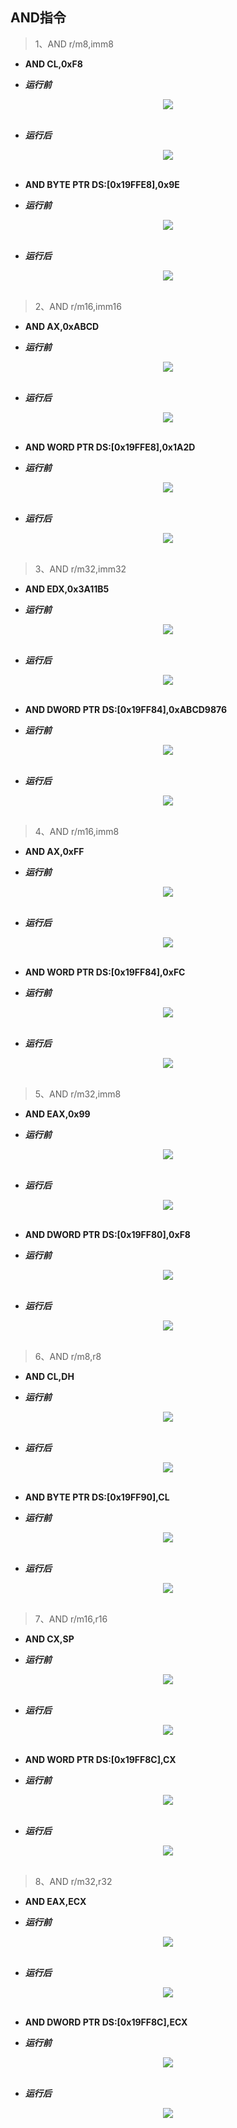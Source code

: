 ## AND指令

> 1、AND r/m8,imm8
- **AND CL,0xF8**
* ***运行前***
<div align="center"> <img src="../../images/and//_1_and_r8_imm8.png" width=""/> </div><br>

* ***运行后***
<div align="center"> <img src="../../images/and//_2_and_r8_imm8.png" width=""/> </div><br> 

- **AND BYTE PTR DS:[0x19FFE8],0x9E**
* ***运行前***
<div align="center"> <img src="../../images/and//_3_and_m8_imm8.png" width=""/> </div><br>

* ***运行后***
<div align="center"> <img src="../../images/and//_4_and_m8_imm8.png" width=""/> </div><br>

> 2、AND r/m16,imm16
- **AND AX,0xABCD**
* ***运行前***
<div align="center"> <img src="../../images/and//_5_and_r16_imm16.png" width=""/> </div><br>

* ***运行后***
<div align="center"> <img src="../../images/and//_6_and_r16_imm16.png" width=""/> </div><br> 

- **AND WORD PTR DS:[0x19FFE8],0x1A2D**
* ***运行前***
<div align="center"> <img src="../../images/and//_7_and_m16_imm16.png" width=""/> </div><br>

* ***运行后***
<div align="center"> <img src="../../images/and//_8_and_m16_imm16.png" width=""/> </div><br>

> 3、AND r/m32,imm32
- **AND EDX,0x3A11B5**
* ***运行前***
<div align="center"> <img src="../../images/and//_9_and_r32_imm32.png" width=""/> </div><br>

* ***运行后***
<div align="center"> <img src="../../images/and//_10_and_r32_imm32.png" width=""/> </div><br> 

- **AND DWORD PTR DS:[0x19FF84],0xABCD9876**
* ***运行前***
<div align="center"> <img src="../../images/and//_11_and_m32_imm32.png" width=""/> </div><br>

* ***运行后***
<div align="center"> <img src="../../images/and//_12_and_m32_imm32.png" width=""/> </div><br>

> 4、AND r/m16,imm8
- **AND AX,0xFF**
* ***运行前***
<div align="center"> <img src="../../images/and//_13_and_r16_imm8.png" width=""/> </div><br>

* ***运行后***
<div align="center"> <img src="../../images/and//_14_and_r16_imm8.png" width=""/> </div><br> 

- **AND WORD PTR DS:[0x19FF84],0xFC**
* ***运行前***
<div align="center"> <img src="../../images/and//_15_and_m16_imm8.png" width=""/> </div><br>

* ***运行后***
<div align="center"> <img src="../../images/and//_16_and_m16_imm8.png" width=""/> </div><br>

> 5、AND r/m32,imm8
- **AND EAX,0x99**
* ***运行前***
<div align="center"> <img src="../../images/and//_17_and_r32_imm8.png" width=""/> </div><br>

* ***运行后***
<div align="center"> <img src="../../images/and//_18_and_r32_imm8.png" width=""/> </div><br> 

- **AND DWORD PTR DS:[0x19FF80],0xF8**
* ***运行前***
<div align="center"> <img src="../../images/and//_19_and_m32_imm8.png" width=""/> </div><br>

* ***运行后***
<div align="center"> <img src="../../images/and//_20_and_m32_imm8.png" width=""/> </div><br>

> 6、AND r/m8,r8
- **AND CL,DH**
* ***运行前***
<div align="center"> <img src="../../images/and//_21_and_r8_r8.png" width=""/> </div><br>

* ***运行后***
<div align="center"> <img src="../../images/and//_22_and_r8_r8.png" width=""/> </div><br> 

- **AND BYTE PTR DS:[0x19FF90],CL**
* ***运行前***
<div align="center"> <img src="../../images/and//_23_and_m8_r8.png" width=""/> </div><br>

* ***运行后***
<div align="center"> <img src="../../images/and//_24_and_m8_r8.png" width=""/> </div><br>

> 7、AND r/m16,r16
- **AND CX,SP**
* ***运行前***
<div align="center"> <img src="../../images/and//_25_and_r16_r16.png" width=""/> </div><br>

* ***运行后***
<div align="center"> <img src="../../images/and//_26_and_r16_r16.png" width=""/> </div><br> 

- **AND WORD PTR DS:[0x19FF8C],CX**
* ***运行前***
<div align="center"> <img src="../../images/and//_27_and_m16_r16.png" width=""/> </div><br>

* ***运行后***
<div align="center"> <img src="../../images/and//_28_and_m16_r16.png" width=""/> </div><br>

> 8、AND r/m32,r32
- **AND EAX,ECX**
* ***运行前***
<div align="center"> <img src="../../images/and//_29_and_r32_r32.png" width=""/> </div><br>

* ***运行后***
<div align="center"> <img src="../../images/and//_30_and_r32_r32.png" width=""/> </div><br>

- **AND DWORD PTR DS:[0x19FF8C],ECX**
* ***运行前***
<div align="center"> <img src="../../images/and//_31_and_m32_r32.png" width=""/> </div><br>

* ***运行后***
<div align="center"> <img src="../../images/and//_32_and_m32_r32.png" width=""/> </div><br>